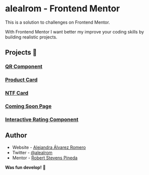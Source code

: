 # alealrom - Frontend Mentor

This is a solution to challenges on Frontend Mentor.

With Frontend Mentor I want better my improve your coding skills by building realistic projects.

## Projects 👋

### [QR Component](https://alealrom.github.io/qrcode/)

### [Product Card](https://alealrom.github.io/product_card_component/)

### [NTF Card](https://alealrom.github.io/NTF_card/)

### [Coming Soon Page](https://alealrom.github.io/coming_soon_page/)

### [Interactive Rating Component](https://alealrom.github.io/interactive_rating_component/)

## Author

- Website - [Alejandra Álvarez Romero](https://alealrom.co/)
- Twitter - [@alealrom](https://www.twitter.com/alealrom)
- Mentor - [Robert Stevens Pineda](https://stevenscol.co/)

**Was fun develop!** 🚀
